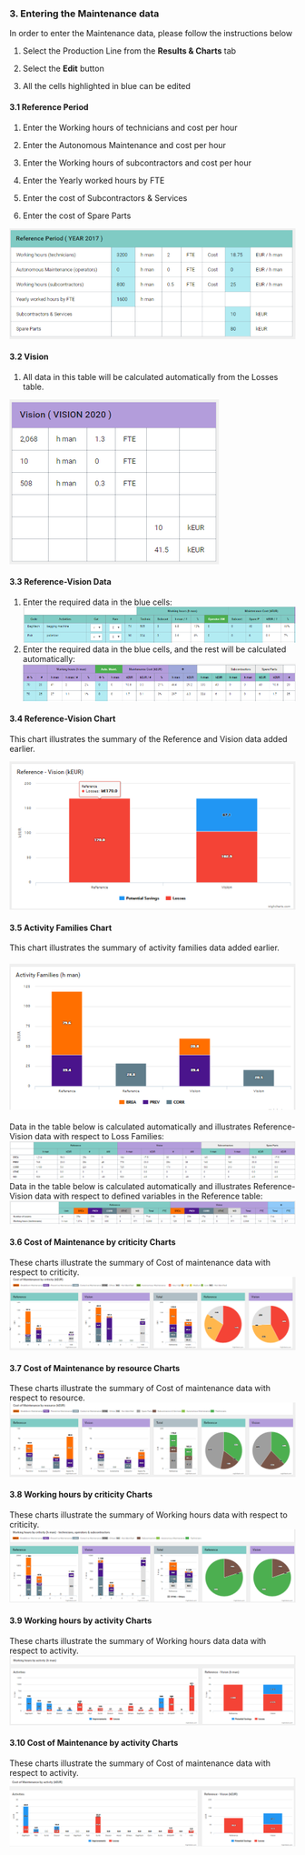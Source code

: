 ### 3. Entering the Maintenance data

In order to enter the Maintenance data, please follow the instructions below

1. Select the Production Line from the **Results & Charts** tab

2. Select the **Edit** button

3. All the cells highlighted in blue can be edited

#### 3.1 Reference Period

1. Enter the Working hours of technicians and cost per hour

2. Enter the Autonomous Maintenance and cost per hour

3. Enter the Working hours of subcontractors and cost per hour

4. Enter the Yearly worked hours by FTE

5. Enter the cost of Subcontractors & Services

6. Enter the cost of Spare Parts

![](/assets/import80.png)

#### 3.2 Vision

1. All data in this table will be calculated automatically from the Losses table.

![](/assets/import82.png)

#### 3.3 Reference-Vision Data

1. Enter the required data in the blue cells:![](/assets/import101.png)
2. Enter the required data in the blue cells, and the rest will be calculated automatically:![](/assets/import102.png)

#### 3.4 Reference-Vision Chart

This chart illustrates the summary of the Reference and Vision data added earlier.

![](/assets/import105.png)

#### 3.5 Activity Families Chart

This chart illustrates the summary of activity families data added earlier. 

#### ![](/assets/import107.png)

Data in the table below is calculated automatically and illustrates Reference-Vision data with respect to Loss Families:![](/assets/import108.png)Data in the table below is calculated automatically and illustrates Reference-Vision data with respect to defined variables in the Reference table:![](/assets/import110.png)

#### 3.6 Cost of Maintenance by criticity Charts

These charts illustrate the summary of Cost of maintenance data with respect to criticity.![](/assets/import112.png)

#### 3.7 Cost of Maintenance by resource Charts

These charts illustrate the summary of Cost of maintenance data with respect to resource.![](/assets/import114.png)

#### 3.8 Working hours by criticity Charts

These charts illustrate the summary of Working hours data with respect to criticity.![](/assets/import116.png)

#### 3.9 Working hours by activity Charts

These charts illustrate the summary of Working hours data data with respect to activity.![](/assets/import120.png)

#### 3.10 Cost of Maintenance by activity Charts

These charts illustrate the summary of Cost of maintenance data with respect to activity.![](/assets/import121.png)

#### 



